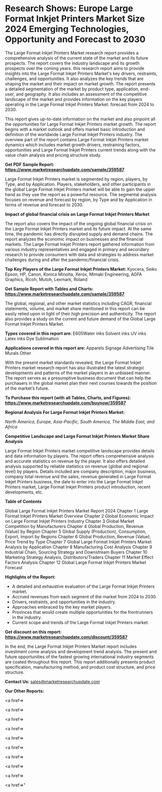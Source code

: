 # Research Shows: Europe Large Format Inkjet Printers Market Size 2024 Emerging Technologies, Opportunity and Forecast to 2030

The Large Format Inkjet Printers Market research report provides a comprehensive analysis of the current state of the market and its future prospects. The report covers the industry landscape and its growth prospects over the coming years. this research report aims to provide insights into the Large Format Inkjet Printers Market's key drivers, restraints, challenges, and opportunities. It also analyzes the key trends that are shaping the market and their impact on market growth. The report presents a detailed segmentation of the market by product type, application, end-user, and geography. It also includes an assessment of the competitive landscape of the market and provides information on the key players operating in the Large Format Inkjet Printers Market. forecast from 2024 to 2030.

This report gives up-to-date information on the market and also pinpoint all the opportunities for Large Format Inkjet Printers market growth. The report begins with a market outlook and offers market basic introduction and definition of the worldwide Large Format Inkjet Printers industry. The overview part of the report contains Large Format Inkjet Printers market dynamics which includes market growth drivers, restraining factors, opportunities and Large Format Inkjet Printers current trends along with the value chain analysis and pricing structure study.

<strong><b>Get PDF Sample Report: <a href=https://www.marketresearchupdate.com/sample/359587>https://www.marketresearchupdate.com/sample/359587</a></b></strong>

Large Format Inkjet Printers market is segmented by region, players, by Type, and by Application. Players, stakeholders, and other participants in the global Large Format Inkjet Printers market will be able to gain the upper hand as they use the report as a powerful resource. The segmental analysis focuses on revenue and forecast by region, by Type and by Application in terms of revenue and forecast to 2030.

<strong><b>Impact of global financial crisis on Large Format Inkjet Printers Market</b></strong>

The report also covers the impact of the ongoing global financial crisis on the Large Format Inkjet Printers market and its future impact. At the same time, the pandemic has directly disrupted supply and demand chains. The report analyzes the economic impact on businesses and the financial markets. The Large Format Inkjet Printers report gathered information from various industry representatives and engaged in primary and secondary research to provide consumers with data and strategies to address market challenges during and after the pandemic/financial crisis.

<strong><b>Top Key Players of the Large Format Inkjet Printers Market:
</b></strong>Kyocera, Seiko Epson, HP, Canon, Konica Minolta, Xerox, Mimaki Engineering, AGFA Graphics, Ricoh, Mutoh, Lexmark, Roland<strong><b>
</b></strong>

<strong><b>Get Sample Report with Tables and Charts: <a href=https://www.marketresearchupdate.com/sample/359587>https://www.marketresearchupdate.com/sample/359587</a></b></strong>

The global, regional, and other market statistics including CAGR, financial statements, volume, and market share mentioned in this report can be easily relied upon in light of their high precision and authenticity. The report also provides a study on the current and future demand of the Global Large Format Inkjet Printers Market.

<strong><b>Types covered in this report are:
</b></strong>E605Water inks
Solvent inks
UV inks
Latex inks
Dye Sublimation<strong><b>
</b></strong>

<strong><b>Applications covered in this report are:
</b></strong>Apparels
Signage
Advertising
Tile Murals
Other<strong><b>
</b></strong>

With the present market standards revealed, the Large Format Inkjet Printers market research report has also illustrated the latest strategic developments and patterns of the market players in an unbiased manner. The report serves as a presumptive business document that can help the purchasers in the global market plan their next courses towards the position of the market’s future.

<strong><b>To Purchase this report (with all Tables, Charts, and Figures): <a href=https://www.marketresearchupdate.com/buynow/359587>https://www.marketresearchupdate.com/buynow/359587</a></b></strong>

<strong><b>Regional Analysis For Large Format Inkjet Printers Market:</b></strong>

<em><i>North America, Europe, Asia-Pacific, South America, The Middle East, and Africa</i></em>

<strong><b>Competitive Landscape and Large Format Inkjet Printers Market Share Analysis</b></strong>

Large Format Inkjet Printers market competitive landscape provides details and data information by players. The report offers comprehensive analysis and accurate statistics on revenue by the player. It also offers detailed analysis supported by reliable statistics on revenue (global and regional level) by players. Details included are company description, major business, company total revenue and the sales, revenue generated in Large Format Inkjet Printers business, the date to enter into the Large Format Inkjet Printers market, Large Format Inkjet Printers product introduction, recent developments, etc.

<strong><b>Table of Contents</b></strong>

Global Large Format Inkjet Printers Market Report 2024
Chapter 1 Large Format Inkjet Printers Market Overview
Chapter 2 Global Economic Impact on Large Format Inkjet Printers Industry
Chapter 3 Global Market Competition by Manufacturers
Chapter 4 Global Production, Revenue (Value) by Region
Chapter 5 Global Supply (Production), Consumption, Export, Import by Regions
Chapter 6 Global Production, Revenue (Value), Price Trend by Type
Chapter 7 Global Large Format Inkjet Printers Market Analysis by Application
Chapter 8 Manufacturing Cost Analysis
Chapter 9 Industrial Chain, Sourcing Strategy and Downstream Buyers
Chapter 10 Marketing Strategy Analysis, Distributors/Traders
Chapter 11 Market Effect Factors Analysis
Chapter 12 Global Large Format Inkjet Printers Market Forecast

<strong><b>Highlights of the Report:</b></strong>

- A detailed and exhaustive evaluation of the Large Format Inkjet Printers market.
- Accrued revenues from each segment of the market from 2024 to 2030.
- Drivers, restraints, and opportunities in the industry.
- Approaches embraced by the key market players.
- Provinces that would create multiple opportunities for the frontrunners in the industry.
- Current scope and trends of the Large Format Inkjet Printers market.

<strong><b>Get discount on this report: <a href=https://www.marketresearchupdate.com/discount/359587>https://www.marketresearchupdate.com/discount/359587</a></b></strong>

In the end, the Large Format Inkjet Printers Market report includes investment come analysis and development trend analysis. The present and future opportunities of the fastest growing international industry segments are coated throughout this report. This report additionally presents product specification, manufacturing method, and product cost structure, and price structure.

<strong><b>Contact Us:
</b></strong>sales@marketresearchupdate.com

<strong>Our Other Reports:</strong>

<a href=></a>

<a href=></a>

<a href=></a>

<a href=></a>

<a href=></a>

<a href=></a>

<a href=></a>

<a href=></a>

<a href=></a>

<a href=></a>"
